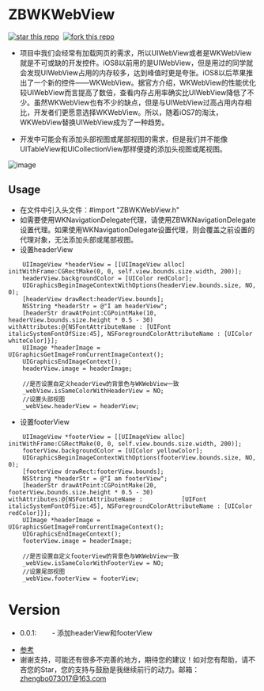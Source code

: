 # ZBWKWebView

[![star this repo](http://githubbadges.com/star.svg?user=AnswerXu&repo=ZBWKWebView&style=flat&color=bbb&background=007ecg)](https://github.com/AnswerXu/ZBWKWebView.git)&nbsp;&nbsp;[![fork this repo](http://githubbadges.com/fork.svg?user=AnswerXu&repo=ZBWKWebView&style=flat&color=bbb&background=007ecg)](https://github.com/AnswerXu/ZBWKWebView/fork)

* 项目中我们会经常有加载网页的需求，所以UIWebView或者是WKWebView就是不可或缺的开发控件。iOS8以前用的是UIWebView，但是用过的同学就会发现UIWebView占用的内存较多，达到峰值时更是夸张。iOS8以后苹果推出了一个新的控件——WKWebView。据官方介绍，WKWebView的性能优化较UIWebView而言提高了数倍，查看内存占用率确实比UIWebView降低了不少。虽然WKWebView也有不少的缺点，但是与UIWebView过高占用内存相比，开发者们更愿意选择WKWebView。所以，随着iOS7的淘汰，WKWebView替换UIWebView成为了一种趋势。

* 开发中可能会有添加头部视图或尾部视图的需求，但是我们并不能像UITableView和UICollectionView那样便捷的添加头视图或尾视图。

![image](https://github.com/AnswerXu/ZBWKWebView/blob/master/ReadImage/2017-03-21%2019_15_34.gif)


## Usage
- 在文件中引入头文件：#import "ZBWKWebView.h"
- 如需要使用WKNavigationDelegate代理，请使用ZBWKNavigationDelegate设置代理。如果使用WKNavigationDelegate设置代理，则会覆盖之前设置的代理对象，无法添加头部或尾部视图。
- 设置headerView
```Objc
    UIImageView *headerView = [[UIImageView alloc] initWithFrame:CGRectMake(0, 0, self.view.bounds.size.width, 200)];
    headerView.backgroundColor = [UIColor redColor];
    UIGraphicsBeginImageContextWithOptions(headerView.bounds.size, NO, 0);
    [headerView drawRect:headerView.bounds];
    NSString *headerStr = @"I am headerView";
    [headerStr drawAtPoint:CGPointMake(10, headerView.bounds.size.height * 0.5 - 30) withAttributes:@{NSFontAttributeName : [UIFont italicSystemFontOfSize:45], NSForegroundColorAttributeName : [UIColor whiteColor]}];
    UIImage *headerImage = UIGraphicsGetImageFromCurrentImageContext();
    UIGraphicsEndImageContext();
    headerView.image = headerImage;
    
    //是否设置自定义headerView的背景色与WKWebView一致
    _webView.isSameColorWithHeaderView = NO;
    //设置头部视图
    _webView.headerView = headerView;
```

- 设置footerView
```Objc
    UIImageView *footerView = [[UIImageView alloc] initWithFrame:CGRectMake(0, 0, self.view.bounds.size.width, 200)];
    footerView.backgroundColor = [UIColor yellowColor];
    UIGraphicsBeginImageContextWithOptions(footerView.bounds.size, NO, 0);
    [footerView drawRect:footerView.bounds];
    NSString *headerStr = @"I am footerView";
    [headerStr drawAtPoint:CGPointMake(20, footerView.bounds.size.height * 0.5 - 30) withAttributes:@{NSFontAttributeName :           [UIFont italicSystemFontOfSize:45], NSForegroundColorAttributeName : [UIColor redColor]}];
    UIImage *headerImage = UIGraphicsGetImageFromCurrentImageContext();
    UIGraphicsEndImageContext();
    footerView.image = headerImage;
    
    //是否设置自定义footerView的背景色与WKWebView一致
    _webView.isSameColorWithFooterView = NO;
    //设置尾部视图
    _webView.footerView = footerView;
```
 # Version
 - 0.0.1:
        - 添加headerView和footerView
 
 * [参考](http://m.blog.csdn.net/article/details?id=53352516)
 * 谢谢支持，可能还有很多不完善的地方，期待您的建议！如对您有帮助，请不吝您的Star，您的支持与鼓励是我继续前行的动力。邮箱：zhengbo073017@163.com
